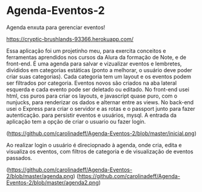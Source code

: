 # Agenda-Eventos-2
Agenda enxuta para gerenciar eventos!

https://cryptic-brushlands-93366.herokuapp.com/

Essa aplicação foi um projetinho meu, para exercita conceitos e ferramentas aprendidos nos cursos da Alura da formação de Note, e de front-end.
É uma agenda para salvar e vizualizar eventos e lembretes, divididos em categorias estáticas (ponto a melhorar, o usuário deve poder criar suas categorias). Cada categoria tem um layout e os eventos podem ser filtrados por categoria. Eventos novos são criados na aba lateral esquerda e cada evento pode ser deletado ou editado. No front-end usei html, css puros para criar os layouts, e javascript quase puro, com o nunjucks, para renderizar os dados e alternar entre as views.
No back-end usei o Express para criar o servidor e as rotas e o passport junto para fazer autenticação. para persistir eventos e usuários, mysql.
A entrada da aplicação tem a opção de criar o usuario ou fazer login.

(https://github.com/carolinadeff/Agenda-Eventos-2/blob/master/inicial.png)

Ao realizar login o usuário é direciopnado à agenda, onde cria, edita e visualiza os eventos, com filtros de categoria e de visualização de eventos passados.

(https://github.com/carolinadeff/Agenda-Eventos-2/blob/master/agenda.png)
(https://github.com/carolinadeff/Agenda-Eventos-2/blob/master/agenda2.png)

